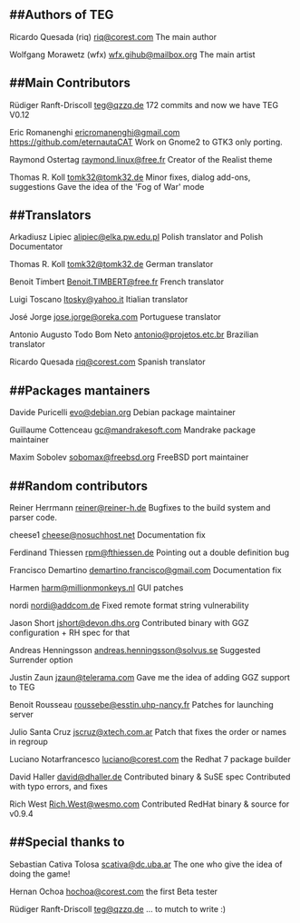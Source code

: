 ##Authors of TEG
--------------

Ricardo Quesada (riq) <riq@corest.com>
	The main author

Wolfgang Morawetz (wfx) <wfx.gihub@mailbox.org>
	The main artist


##Main Contributors
-----------------

Rüdiger Ranft-Driscoll <teg@qzzq.de>
  172 commits and now we have TEG V0.12

Eric Romanenghi <ericromanenghi@gmail.com>
  https://github.com/eternautaCAT
  Work on Gnome2 to GTK3 only porting.

Raymond Ostertag <raymond.linux@free.fr>
	Creator of the Realist theme

Thomas R. Koll <tomk32@tomk32.de>
	Minor fixes, dialog add-ons, suggestions
	Gave the idea of the 'Fog of War' mode


##Translators
-----------
Arkadiusz Lipiec <alipiec@elka.pw.edu.pl>
	Polish translator and Polish Documentator

Thomas R. Koll <tomk32@tomk32.de>
	German translator

Benoit Timbert <Benoit.TIMBERT@free.fr>
	French translator

Luigi Toscano <ltosky@yahoo.it>
	Itialian translator

José Jorge <jose.jorge@oreka.com>
	Portuguese translator

Antonio Augusto Todo Bom Neto <antonio@projetos.etc.br>
	Brazilian translator

Ricardo Quesada <riq@corest.com>
	Spanish translator


##Packages mantainers
-------------------

Davide Puricelli <evo@debian.org>
	Debian package maintainer

Guillaume Cottenceau <gc@mandrakesoft.com>
	Mandrake package maintainer

Maxim Sobolev <sobomax@freebsd.org>
	FreeBSD port maintainer


##Random contributors
-------------------

Reiner Herrmann <reiner@reiner-h.de>
	Bugfixes to the build system and parser code.

cheese1 <cheese@nosuchhost.net>
	Documentation fix

Ferdinand Thiessen <rpm@fthiessen.de>
	Pointing out a double definition bug

Francisco Demartino <demartino.francisco@gmail.com>
	Documentation fix

Harmen <harm@millionmonkeys.nl>
	GUI patches

nordi <nordi@addcom.de>
	Fixed remote format string vulnerability

Jason Short <jshort@devon.dhs.org>
	Contributed binary with GGZ configuration + RH spec for that

Andreas Henningsson <andreas.henningsson@solvus.se>
	Suggested Surrender option

Justin Zaun <jzaun@telerama.com>
	Gave me the idea of adding GGZ support to TEG

Benoit Rousseau <roussebe@esstin.uhp-nancy.fr>
	Patches for launching server

Julio Santa Cruz <jscruz@xtech.com.ar>
	Patch that fixes the order or names in regroup

Luciano Notarfrancesco <luciano@corest.com>
	the Redhat 7 package builder

David Haller <david@dhaller.de>
	Contributed binary & SuSE spec
	Contributed with typo errors, and fixes

Rich West <Rich.West@wesmo.com>
	Contributed RedHat binary & source for v0.9.4

##Special thanks to
-----------------

Sebastian Cativa Tolosa <scativa@dc.uba.ar>
	The one who give the idea of doing the game!

Hernan Ochoa <hochoa@corest.com>
	the first Beta tester

Rüdiger Ranft-Driscoll <teg@qzzq.de>
  ... to mutch to write :)

